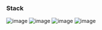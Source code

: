### Stack

![image](https://user-images.githubusercontent.com/108392422/202872254-82c4f7c1-44b9-4367-971f-3338b6c0e58a.png)
![image](https://user-images.githubusercontent.com/108392422/202872264-3c03f28b-d2da-467f-b01b-136cf6d0a079.png)
![image](https://user-images.githubusercontent.com/108392422/202872278-e85b0d3b-ba9e-4b7b-8759-ebe50e054ac2.png)
![image](https://user-images.githubusercontent.com/108392422/202872287-7f0d7904-0e6a-41ff-a1d0-202e8aecc6f4.png)

